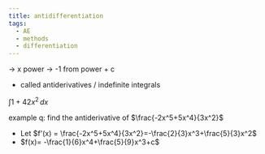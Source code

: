 ```yaml
---
title: antidifferentiation
tags:
  - AE
  - methods
  - differentiation
---
```


-> x power -> -1 from power + c

- called antiderivatives / indefinite integrals

$\int 1+42x^2 \, dx$

example q:
find the antiderivative of $\frac{-2x^5+5x^4}{3x^2}$

- Let $f'(x) = \frac{-2x^5+5x^4}{3x^2}=-\frac{2}{3}x^3+\frac{5}{3}x^2$
- $f(x)= -\frac{1}{6}x^4+\frac{5}{9}x^3+c$
